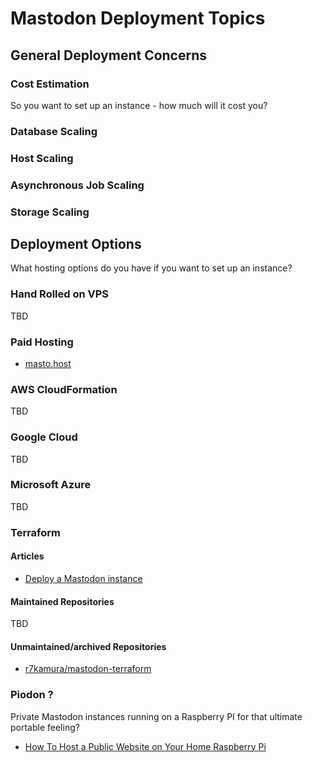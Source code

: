 # Mastodon Deployment Topics

## General Deployment Concerns
### Cost Estimation
So you want to set up an instance - how much will it cost you? 

### Database Scaling
### Host Scaling
### Asynchronous Job Scaling
### Storage Scaling

## Deployment Options
What hosting options do you have if you want to set up an instance?

### Hand Rolled on VPS
TBD

### Paid Hosting
* [masto.host](https://masto.host)

### AWS CloudFormation
TBD

### Google Cloud
TBD

### Microsoft Azure
TBD

### Terraform
#### Articles
* [Deploy a Mastodon instance](https://medium.com/@aureliendemilly/deploy-a-mastodon-instance-aec81d17f18a)

#### Maintained Repositories
TBD

#### Unmaintained/archived Repositories
* [r7kamura/mastodon-terraform](https://github.com/r7kamura/mastodon-terraform)

### Piodon ?
Private Mastodon instances running on a Raspberry PI for that ultimate portable feeling?

* [How To Host a Public Website on Your Home Raspberry Pi](https://www.tomshardware.com/how-to/host-public-website-raspberry-pi)